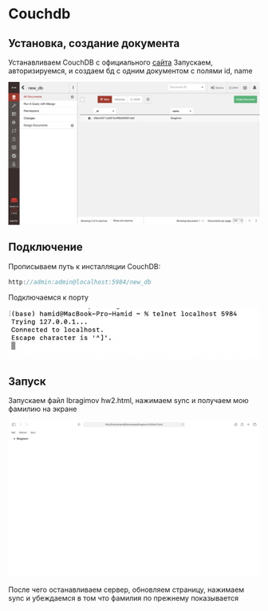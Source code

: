 # Couchdb

## Установка, создание документа

Устанавливаем CouchDB с официального [сайта](https://couchdb.apache.org)
Запускаем, авторизируемся, и создаем бд с одним документом с полями id, name

![с1](c1.png)

## Подключение

Прописываем путь к инсталляции CouchDB: 

```javascript
http://admin:admin@localhost:5984/new_db
```

Подключаемся к порту

![с2](c2.png)

## Запуск

Запускаем файл Ibragimov hw2.html, нажимаем sync и получаем мою фамилию на экране

![с3](c3.png)

После чего останавливаем сервер, обновляем страницу, нажимаем sync и убеждаемся в том что фамилия по прежнему показывается
